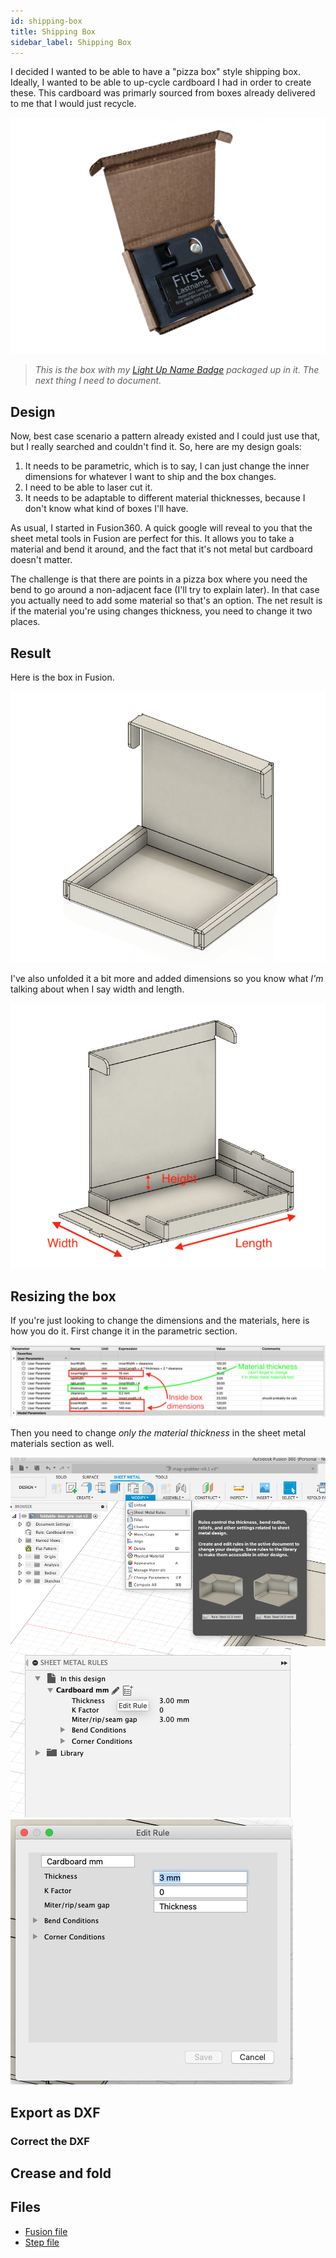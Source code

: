 ```yaml
---
id: shipping-box 
title: Shipping Box
sidebar_label: Shipping Box
---
```


I decided I wanted to be able to have a "pizza box" style shipping box.  Ideally, I wanted to be able to up-cycle cardboard I had in order to create these.  This cardboard was primarly sourced from boxes already delivered to me that I would just recycle.  

![Finished box with name badge](assets/small-size-box.png)

> *This is the box with my [Light Up Name Badge](name-badge.md) packaged up in it.  The next thing I need to document.*

## Design
Now, best case scenario a pattern already existed and I could just use that, but I really searched and couldn't find it.  So, here are my design goals:

1.  It needs to be parametric, which is to say, I can just change the inner dimensions for whatever I want to ship and the box changes.
2.  I need to be able to laser cut it.
3.  It needs to be adaptable to different material thicknesses, because I don't know what kind of boxes I'll have.

As usual, I started in Fusion360.  A quick google will reveal to you that the sheet metal tools in Fusion are perfect for this.  It allows you to take a material and bend it around, and the fact that it's not metal but cardboard doesn't matter.

The challenge is that there are points in a pizza box where you need the bend to go around a non-adjacent face (I'll try to explain later).  In that case you actually need to add some material so that's an option.  The net result is if the material you're using changes thickness, you need to change it two places.

## Result
Here is the box in Fusion.

![Lid open](assets/shipping-box-open-1.png)

I've also unfolded it a bit more and added dimensions so you know what *I'm* talking about when I say width and length.

![Mostly unfolded](assets/shipping-box-open-2.png)

## Resizing the box
If you're just looking to change the dimensions and the materials, here is how you do it.  First change it in the parametric section.

![Parametric window](assets/shipping-box-parameters.png)

Then you need to change *only the material thickness* in the sheet metal materials section as well.

![Rules 1](assets/shipping-box-sheet-metal-rules.png) ![Second rules window](assets/shipping-box-sheet-metal-rules-2.png) ![Edit](assets/shipping-box-edit-rule.png)

## Export as DXF


### Correct the DXF


## Crease and fold




## Files

* [Fusion file](assets/shipping-box.f3d)
* [Step file](assets/shipping-box.step)
